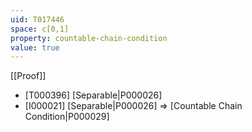 ```yaml
---
uid: T017446
space: c[0,1]
property: countable-chain-condition
value: true
---
```

[[Proof]]

* [T000396] [Separable|P000026]
* [I000021] [Separable|P000026] => [Countable Chain Condition|P000029]

